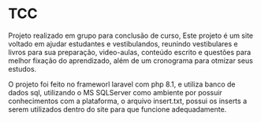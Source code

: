 # TCC
 Projeto realizado em grupo para conclusão de curso, 
 Este projeto é um site voltado em ajudar estudantes e vestibulandos,
 reunindo vestibulares e livros para sua preparação, 
 video-aulas, conteúdo escrito e questões para melhor fixação do aprendizado,
 além de um cronograma para otmizar seus estudos.

 O projeto foi feito no frameworl laravel com php 8.1, e utiliza banco de dados sql, 
 utilizando o MS SQLServer como ambiente por possuir conhecimentos com a plataforma,
 o arquivo insert.txt, possui os inserts a serem utilizados dentro do site 
 para que funcione adequadamente.
